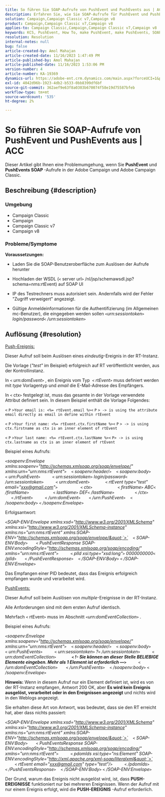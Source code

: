 ```yaml
---
title: So führen Sie SOAP-Aufrufe von PushEvent und PushEvents aus | ACC
description: Erfahren Sie, wie Sie SOAP-Aufrufe für PushEvent und PushEvents in der Adobe Campaign und Adobe Campaign Classic durchführen.
solution: Campaign,Campaign Classic v7,Campaign v8
product: Campaign,Campaign Classic v7,Campaign v8
applies-to: Campaign Classic,Campaign,Campaign Classic v7,Campaign v8
keywords: KCS, PushEvent, How To, make PushEvent, make PushEvents, SOAP calls, ACC, Adobe Campaign, Adobe Campaign Classic
resolution: Resolution
internal-notes: null
bug: false
article-created-by: Amol Mahajan
article-created-date: 11/16/2023 1:47:49 PM
article-published-by: Amol Mahajan
article-published-date: 11/16/2023 1:53:06 PM
version-number: 4
article-number: KA-19369
dynamics-url: https://adobe-ent.crm.dynamics.com/main.aspx?forceUCI=1&pagetype=entityrecord&etn=knowledgearticle&id=cfe729b7-8684-ee11-8179-6045bd0065b6
exl-id: 4042d96b-1923-4db2-b533-0bb8399df6bf
source-git-commit: 362aef9e63f8a0303b670074f58e19d75587bfeb
workflow-type: tm+mt
source-wordcount: '535'
ht-degree: 2%

---
```


# So führen Sie SOAP-Aufrufe von PushEvent und PushEvents aus | ACC


Dieser Artikel gibt Ihnen eine Problemumgehung, wenn Sie <b>PushEvent</b> und <b>PushEvents SOAP </b>-Aufrufe in der Adobe Campaign und Adobe Campaign Classic.

## Beschreibung {#description}


### <b>Umgebung</b>

- Campaign Classic
- Campaign
- Campaign Classic v7
- Campaign v8




### <b>Probleme/Symptome </b>

<b>Voraussetzungen:</b>

- Laden Sie die SOAP-Benutzeroberfläche zum Auslösen der Aufrufe herunter

- Hochladen der WSDL (`<` server url`>` /nl/jsp/schemawsdl.jsp?schema=nms:rtEvent) auf SOAP UI

- IP des Testrechners muss autorisiert sein. Andernfalls wird der Fehler &quot;Zugriff verweigert&quot; angezeigt.

- Gültige Anmeldeinformationen für die Authentifizierung (im Allgemeinen mc-Benutzer), die eingegeben werden sollen *`<`urn:sessiontoken`>` login/password`<` /urn:sessiontoken`>`*




## Auflösung {#resolution}


<u>Push-Ereignis:</u>

Dieser Aufruf soll beim Auslösen eines *eindeutig*-Ereignis in der RT-Instanz.

Die Vorlage (*&quot;test&quot;* im Beispiel) erfolgreich auf RT veröffentlicht werden, aus der Kontrollinstanz.

In `<` *urn:domEvent*`>` , ein Ereignis vom Typ  `<` *rtEvent*`>`  muss definiert werden mit *type* Vorlagentyp und *email* die E-Mail-Adresse des Empfängers.

In `<` ctx`>` festgelegt ist, muss das gesamte in der Vorlage verwendete Attribut definiert sein. In diesem Beispiel enthält die Vorlage Folgendes:

`<` `P` `>Your email is: <%= rtEvent.email %><` `P` `> -> is using the attribute email directly as email in define within rtEvent`

`<` `P` `>Your first name: <%= rtEvent.ctx.firstName %><` `P` `> -> is using ctx.firstname as ctx is an inner element of rtEvent`

`<` `P` `>Your last name: <%= rtEvent.ctx.lastName %><` `P> -> is using ctx.lastname as ctx is an inner element of rtEvent`

Beispiel eines Aufrufs:

*`<`soapenv:Envelope xmlns:soapenv=&quot;http://schemas.xmlsoap.org/soap/envelope/&quot; xmlns:urn=&quot;urn:nms:rtEvent&quot;`>`
   `<` soapenv:header/`>`
   `<` soapenv:body`>`
      `<` urn:PushEvent`>`
         `<` urn:sessiontoken`>` login/password`<` /urn:sessiontoken`>`
         `<` urn:domEvent`>`
            `<` rtEvent type=&quot;test&quot; email=&quot;xxx@gmail.com&quot;`>`  
                `<` ctx`>`
                    `<` firstName`>` ABC`<` /firstName`>`
                   `<` lastName`>` DEF`<` /lastName`>`
                `<` /ctx`>`
            `<` /rtEvent`>`
         `<` /urn:domEvent`>`
      `<` /urn:PushEvent`>`
   `<` /soapenv:body`>`
`<` /soapenv:Envelope`>`*

Erfolgsantwort:

*`<`SOAP-ENV:Envelope xmlns:xsd=&quot;http://www.w3.org/2001/XMLSchema&quot; xmlns:xsi=&quot;http://www.w3.org/2001/XMLSchema-instance&quot; xmlns:ns=&quot;urn:nms:rtEvent&quot; xmlns:SOAP-ENV=&quot;http://schemas.xmlsoap.org/soap/envelope/&quot;`>`
   `<` SOAP-ENV:Body`>`
      `<` PushEventResponse SOAP-ENV:encodingStyle=&quot;http://schemas.xmlsoap.org/soap/encoding/&quot; xmlns=&quot;urn:nms:rtEvent&quot;`>`
         `<` plId xsi:type=&quot;xsd:long&quot;`>` 0000000000`<` /plId`>`
      `<` /PushEventResponse`>`
   `<` /SOAP-ENV:Body`>`
`<` /SOAP-ENV:Envelope`>`*

Das Empfangen einer PID bedeutet, dass das Ereignis erfolgreich empfangen wurde und verarbeitet wird.



<u>PushEvents:</u>

Dieser Aufruf soll beim Auslösen von *multiple*-Ereignisse in der RT-Instanz.

Alle Anforderungen sind mit dem ersten Aufruf identisch.

Mehrfach `<` rtEvent`>`  muss im Abschnitt *`<`urn:domEventCollection`>` .*



Beispiel eines Aufrufs:

*`<`soapenv:Envelope xmlns:soapenv=&quot;http://schemas.xmlsoap.org/soap/envelope/&quot; xmlns:urn=&quot;urn:nms:rtEvent&quot;`>`
   `<` soapenv:header/`>`
   `<` soapenv:body`>`
      `<` urn:PushEvents`>`
         `<` urn:sessiontoken`>` ?`<` /urn:sessiontoken`>`
         `<` urn:domEventCollection`>`
            <b>`<` !- Sie können an dieser Stelle BELIEBIGE Elemente eingeben. Mehr als 1 Element ist erforderlich —`>` </b>
         `<` /urn:domEventCollection`>`
      `<` /urn:PushEvents`>`
   `<` /soapenv:body`>`
`<` /soapenv:Envelope`>`*

<b>Hinweis:</b> Wenn in diesem Aufruf nur ein Element definiert ist, wird es von der RT-Instanz empfangen, Antwort 200 OK, aber <b>Es wird kein Ereignis ausgelöst, verarbeitet oder in den Ereignissen angezeigt</b> und nichts wird in den Weblogs angezeigt.

Sie erhalten diese Art von Antwort, was bedeutet, dass sie den RT erreicht hat, aber dass nichts passiert:

*`<`SOAP-ENV:Envelope xmlns:xsd=&quot;http://www.w3.org/2001/XMLSchema&quot; xmlns:xsi=&quot;http://www.w3.org/2001/XMLSchema-instance&quot; xmlns:ns=&quot;urn:nms:rtEvent&quot; xmlns:SOAP-ENV=&quot;http://schemas.xmlsoap.org/soap/envelope/&quot;`>`
   `<` SOAP-ENV:Body`>`
      `<` PushEventsResponse SOAP-ENV:encodingStyle=&quot;http://schemas.xmlsoap.org/soap/encoding/&quot; xmlns=&quot;urn:nms:rtEvent&quot;`>`
         `<` pdomIds xsi:type=&quot;ns:Element&quot; SOAP-ENV:encodingStyle=&quot;http://xml.apache.org/xml-soap/literalxml&quot;`>`
            `<` rtEvent email=&quot;xxx@gmail.com&quot; type=&quot;test&quot;/`>`
         `<` /pdomIds`>`
      `<` /PushEventsResponse`>`
   `<` /SOAP-ENV:Body`>`
`<` /SOAP-ENV:Envelope`>`*

Der Grund, warum das Ereignis nicht ausgelöst wird, ist, dass <b>PUSH-EREIGNISSE</b> funktioniert nur bei mehreren Ereignissen. Wenn der Aufruf mit nur einem Ereignis erfolgt, wird die <b>PUSH-EREIGNIS</b> -Aufruf erforderlich.
